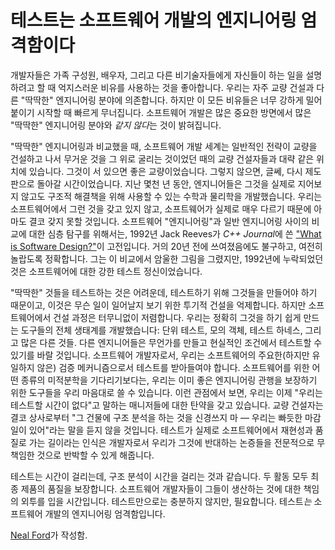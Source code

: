 # 테스트는 소프트웨어 개발의 엔지니어링 엄격함이다

개발자들은 가족 구성원, 배우자, 그리고 다른 비기술자들에게 자신들이 하는 일을 설명하려고 할 때 억지스러운 비유를 사용하는 것을 좋아합니다. 우리는 자주 교량 건설과 다른 "딱딱한" 엔지니어링 분야에 의존합니다. 하지만 이 모든 비유들은 너무 강하게 밀어붙이기 시작할 때 빠르게 무너집니다. 소프트웨어 개발은 많은 중요한 방면에서 많은 "딱딱한" 엔지니어링 분야와 *같지 않다*는 것이 밝혀집니다.

"딱딱한" 엔지니어링과 비교했을 때, 소프트웨어 개발 세계는 일반적인 전략이 교량을 건설하고 나서 무거운 것을 그 위로 굴리는 것이었던 때의 교량 건설자들과 대략 같은 위치에 있습니다. 그것이 서 있으면 좋은 교량이었습니다. 그렇지 않으면, 글쎄, 다시 제도판으로 돌아갈 시간이었습니다. 지난 몇천 년 동안, 엔지니어들은 그것을 실제로 지어보지 않고도 구조적 해결책을 위해 사용할 수 있는 수학과 물리학을 개발했습니다. 우리는 소프트웨어에서 그런 것을 갖고 있지 않고, 소프트웨어가 실제로 매우 다르기 때문에 아마도 결코 갖지 못할 것입니다. 소프트웨어 "엔지니어링"과 일반 엔지니어링 사이의 비교에 대한 심층 탐구를 위해서는, 1992년 Jack Reeves가 *C++ Journal*에 쓴 ["What is Software Design?"](http://www.developerdotstar.com/mag/articles/reeves_design.html)이 고전입니다. 거의 20년 전에 쓰여졌음에도 불구하고, 여전히 놀랍도록 정확합니다. 그는 이 비교에서 암울한 그림을 그렸지만, 1992년에 누락되었던 것은 소프트웨어에 대한 강한 테스트 정신이었습니다.

"딱딱한" 것들을 테스트하는 것은 어려운데, 테스트하기 위해 그것들을 만들어야 하기 때문이고, 이것은 무슨 일이 일어날지 보기 위한 투기적 건설을 억제합니다. 하지만 소프트웨어에서 건설 과정은 터무니없이 저렴합니다. 우리는 정확히 그것을 하기 쉽게 만드는 도구들의 전체 생태계를 개발했습니다: 단위 테스트, 모의 객체, 테스트 하네스, 그리고 많은 다른 것들. 다른 엔지니어들은 무언가를 만들고 현실적인 조건에서 테스트할 수 있기를 바랄 것입니다. 소프트웨어 개발자로서, 우리는 소프트웨어의 주요한(하지만 유일하지 않은) 검증 메커니즘으로서 테스트를 받아들여야 합니다. 소프트웨어를 위한 어떤 종류의 미적분학을 기다리기보다는, 우리는 이미 좋은 엔지니어링 관행을 보장하기 위한 도구들을 우리 마음대로 쓸 수 있습니다. 이런 관점에서 보면, 우리는 이제 "우리는 테스트할 시간이 없다"고 말하는 매니저들에 대한 탄약을 갖고 있습니다. 교량 건설자는 결코 상사로부터 "그 건물에 구조 분석을 하는 것을 신경쓰지 마 — 우리는 빠듯한 마감일이 있어"라는 말을 듣지 않을 것입니다. 테스트가 실제로 소프트웨어에서 재현성과 품질로 가는 길이라는 인식은 개발자로서 우리가 그것에 반대하는 논증들을 전문적으로 무책임한 것으로 반박할 수 있게 해줍니다.

테스트는 시간이 걸리는데, 구조 분석이 시간을 걸리는 것과 같습니다. 두 활동 모두 최종 제품의 품질을 보장합니다. 소프트웨어 개발자들이 그들이 생산하는 것에 대한 책임의 외투를 입을 시간입니다. 테스트만으로는 충분하지 않지만, 필요합니다. 테스트*는* 소프트웨어 개발의 엔지니어링 엄격함입니다.

[Neal Ford](http://programmer.97things.oreilly.com/wiki/index.php/Neal_Ford)가 작성함.
